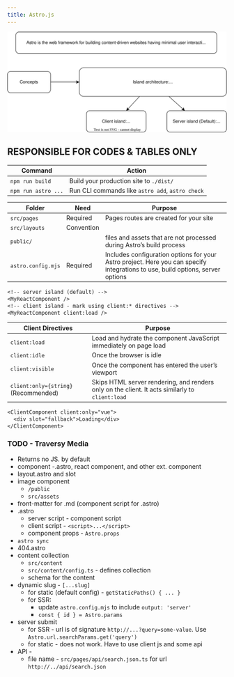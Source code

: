 ```yaml
---
title: Astro.js
---
```


![Astro Image](./astro.drawio.svg)

## RESPONSIBLE FOR CODES & TABLES ONLY

| Command             | Action                                           |
| ------------------- | ------------------------------------------------ |
| `npm run build`     | Build your production site to `./dist/`          |
| `npm run astro ...` | Run CLI commands like `astro add`, `astro check` |

| Folder             | Need       | Purpose                                                                                                                        |
| ------------------ | ---------- | ------------------------------------------------------------------------------------------------------------------------------ |
| `src/pages`        | Required   | Pages routes are created for your site                                                                                         |
| `src/layouts`      | Convention |                                                                                                                                |
| `public/`          |            | files and assets that are not processed during Astro’s build process                                                           |
| `astro.config.mjs` | Required   | Includes configuration options for your Astro project. Here you can specify integrations to use, build options, server options |

```astro title="island"
<!-- server island (default) -->
<MyReactComponent />
<!-- client island - mark using client:* directives -->
<MyReactComponent client:load />
```

| Client Directives                    | Purpose                                                                                         |
| ------------------------------------ | ----------------------------------------------------------------------------------------------- |
| `client:load`                        | Load and hydrate the component JavaScript immediately on page load                              |
| `client:idle`                        | Once the browser is idle                                                                        |
| `client:visible`                     | Once the component has entered the user’s viewport                                              |
| `client:only={string}` (Recommended) | Skips HTML server rendering, and renders only on the client. It acts similarly to `client:load` |

```astro title="display loading content"
<ClientComponent client:only="vue">
  <div slot="fallback">Loading</div>
</ClientComponent>
```

### TODO - Traversy Media

- Returns no JS. by default
- component -.astro, react component, and other ext. component
- layout.astro and slot
- image component
  - `/public`
  - `src/assets`
- front-matter for .md (component script for .astro)
- .astro
  - server script - component script
  - client script - `<script>...</script>`
  - component props - `Astro.props`
- `astro sync`
- 404.astro
- content collection
  - `src/content`
  - `src/content/config.ts` - defines collection
  - schema for the content
- dynamic slug - `[...slug]`
  - for static (default config) - `getStaticPaths() { ... }`
  - for SSR:
    - update `astro.config.mjs` to include `output: 'server'`
    - `const { id } = Astro.params`
- server submit
  - for SSR - url is of signature `http://...?query=some-value`. Use `Astro.url.searchParams.get('query')`
  - for static - does not work. Have to use client js and some api
- API -
  - file name - `src/pages/api/search.json.ts` for url `http://../api/search.json`
